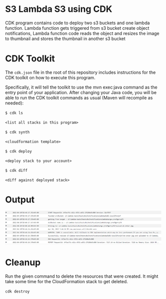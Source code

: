# S3 Lambda S3 using CDK
CDK program contains code to deploy two s3 buckets and one lambda function. Lambda function gets triggered from s3 bucket create object notifications, Lambda function code reads the object and resizes the image to thumbnail and stores the thumbnail in another s3 bucket

# CDK Toolkit
The `cdk.json` file in the root of this repository includes instructions for the CDK toolkit on how to execute this program.

Specifically, it will tell the toolkit to use the mvn exec:java command as the entry point of your application. After changing your Java code, you will be able to run the CDK toolkit commands as usual (Maven will recompile as needed):

`$ cdk ls`

`<list all stacks in this program>`

`$ cdk synth`

`<cloudformation template>`

`$ cdk deploy`

`<deploy stack to your account>`

`$ cdk diff`

`<diff against deployed stack>`

# Output
![alt text](https://github.com/mrparmsingh/aws/blob/main/servless-patterns/s3-lambda-s3-cdk/docs/output.png)

# Cleanup
Run the given command to delete the resources that were created. It might take some time for the CloudFormation stack to get deleted.

`cdk destroy`


